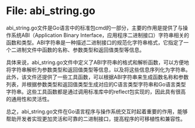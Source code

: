 # File: abi_string.go

abi_string.go文件是Go语言中的标准包cmd的一部分，主要的作用是提供了与操作系统ABI（Application Binary Interface，应用程序二进制接口）字符串相关的函数和类型。ABI字符串是一种描述二进制接口的规范化字符串格式，它指定了一个二进制文件中函数的名称、参数类型和返回值类型等信息。

具体来说，abi_string.go文件中定义了ABI字符串的格式和解析函数，可以方便地将字符串解析为参数类型和返回值类型等信息，以及将这些信息序列化为字符串。此外，该文件还提供了一些工具函数，可以根据ABI字符串来生成函数名称和参数列表，并根据参数类型和返回值类型生成对应的C语言类型字符串和Go语言类型字符串。这些工具函数都是通过调用标准库中的reflect包实现的，因此具有很高的通用性和灵活性。

总之，abi_string.go文件在Go语言程序与操作系统交互时起着重要的作用，能够帮助开发者实现更加灵活和可靠的二进制接口，提高程序的可移植性和兼容性。

